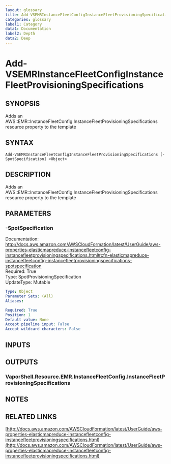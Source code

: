 ```yaml
---
layout: glossary
title: Add-VSEMRInstanceFleetConfigInstanceFleetProvisioningSpecifications
categories: glossary
label1: Category
data1: Documentation
label2: Depth
data2: Deep
---
```


# Add-VSEMRInstanceFleetConfigInstanceFleetProvisioningSpecifications

## SYNOPSIS
Adds an AWS::EMR::InstanceFleetConfig.InstanceFleetProvisioningSpecifications resource property to the template

## SYNTAX

```
Add-VSEMRInstanceFleetConfigInstanceFleetProvisioningSpecifications [-SpotSpecification] <Object>
```

## DESCRIPTION
Adds an AWS::EMR::InstanceFleetConfig.InstanceFleetProvisioningSpecifications resource property to the template

## PARAMETERS

### -SpotSpecification
Documentation: http://docs.aws.amazon.com/AWSCloudFormation/latest/UserGuide/aws-properties-elasticmapreduce-instancefleetconfig-instancefleetprovisioningspecifications.html#cfn-elasticmapreduce-instancefleetconfig-instancefleetprovisioningspecifications-spotspecification    
Required: True    
Type: SpotProvisioningSpecification    
UpdateType: Mutable

```yaml
Type: Object
Parameter Sets: (All)
Aliases: 

Required: True
Position: 1
Default value: None
Accept pipeline input: False
Accept wildcard characters: False
```

## INPUTS

## OUTPUTS

### VaporShell.Resource.EMR.InstanceFleetConfig.InstanceFleetProvisioningSpecifications

## NOTES

## RELATED LINKS

[http://docs.aws.amazon.com/AWSCloudFormation/latest/UserGuide/aws-properties-elasticmapreduce-instancefleetconfig-instancefleetprovisioningspecifications.html](http://docs.aws.amazon.com/AWSCloudFormation/latest/UserGuide/aws-properties-elasticmapreduce-instancefleetconfig-instancefleetprovisioningspecifications.html)

